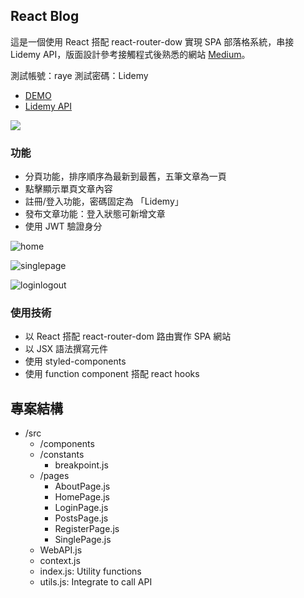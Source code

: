 ## React Blog

這是一個使用 React 搭配 react-router-dow 實現 SPA 部落格系統，串接 Lidemy API，版面設計參考接觸程式後熟悉的網站 [Medium](https://medium.com/)。

測試帳號：raye
測試密碼：Lidemy


- [DEMO](https://raye0621.github.io/react-project-blog/#/)
- [Lidemy API](https://github.com/Lidemy/lidemy-student-json-api-server)

![](https://i.imgur.com/98Id1jk.gif)

### 功能

- 分頁功能，排序順序為最新到最舊，五筆文章為一頁
- 點擊顯示單頁文章內容
- 註冊/登入功能，密碼固定為 「Lidemy」
- 發布文章功能：登入狀態可新增文章
- 使用 JWT 驗證身分

![home](https://i.imgur.com/tG6YpDJ.jpg)

![singlepage](https://i.imgur.com/nDxzSuy.jpg)

![loginlogout](https://i.imgur.com/hgkvWhm.jpg)


### 使用技術

- 以 React 搭配 react-router-dom 路由實作 SPA 網站
- 以 JSX 語法撰寫元件
- 使用 styled-components
- 使用 function component 搭配 react hooks 

## 專案結構

- /src
	- /components
	- /constants
		- breakpoint.js
	- /pages
		- AboutPage.js
		- HomePage.js
		- LoginPage.js
		- PostsPage.js
		- RegisterPage.js
		- SinglePage.js
	- WebAPI.js
	- context.js
	- index.js: Utility functions
	- utils.js: Integrate to call API
